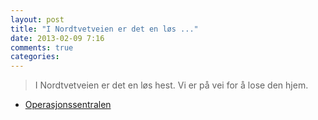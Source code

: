 ```yaml
---
layout: post
title: "I Nordtvetveien er det en løs ..."
date: 2013-02-09 7:16
comments: true
categories: 
---
```

> I Nordtvetveien er det en løs hest. Vi er på vei for å lose den hjem.
- [Operasjonssentralen](http://twitter.com/oslopolitiops/statuses/300261811905773570)
